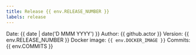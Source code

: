 ```yaml
---
title: Release {{ env.RELEASE_NUMBER }}
labels: release
---
```

Date: {{ date | date('D MMM YYYY') }}
Author: {{ github.actor }}
Version: {{ env.RELEASE_NUMBER }}
Docker image: `{{ env.DOCKER_IMAGE }}`
Commits:
{{ env.COMMITS }}